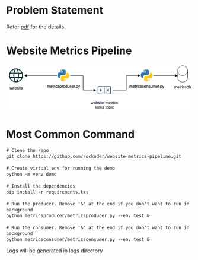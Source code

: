 # Problem Statement

Refer [pdf](docs/Engineering_Manager_-_Berlin.pdf) for the details.

# Website Metrics Pipeline

![](docs/arch-diag.png)

# Most Common Command

```
# Clone the repo
git clone https://github.com/rockoder/website-metrics-pipeline.git

# Create virtual env for running the demo
python -m venv demo

# Install the dependencies
pip install -r requirements.txt

# Run the producer. Remove '&' at the end if you don't want to run in background
python metricsproducer/metricsproducer.py --env test &

# Run the consumer. Remove '&' at the end if you don't want to run in background
python metricsconsumer/metricsconsumer.py --env test &

```

Logs will be generated in logs directory

